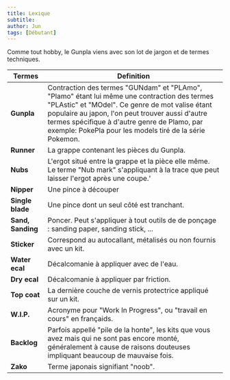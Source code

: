 ```yaml
---
title: Lexique
subtitle:
author: Jun
tags: [Débutant]
---
```


Comme tout hobby, le Gunpla viens avec son lot de jargon et de termes techniques.

<table class="uk-table uk-table-divider">
    <thead>
        <tr>
            <th class=".uk-table-shrink">Termes</th>
            <th>Definition</th>
        </tr>
    </thead>
    <tbody>
        <tr>
            <td><strong>Gunpla</strong></td>
            <td>Contraction des termes "GUNdam" et "PLAmo", "Plamo" étant lui même une contraction des termes "PLAstic" et "MOdel". Ce genre de mot valise étant populaire au japon, l'on peut trouver aussi d'autre termes spécifique à d'autre genre de Plamo, par exemple: PokePla pour les models tiré de la série Pokemon.</td>
        </tr>
        <tr>
            <td><strong>Runner</strong></td>
            <td>La grappe contenant les pièces du Gunpla.</td>
        </tr>
        <tr>
            <td><strong>Nubs</strong></td>
            <td>L'ergot situé entre la grappe et la pièce elle même. Le terme "Nub mark" s'appliquant à la trace que peut laisser l'ergot après une coupe.'</td>
        </tr>
        <tr>
            <td><strong>Nipper</strong></td>
            <td>Une pince à découper</td>
        </tr>
        <tr>
            <td><strong>Single blade</strong></td>
            <td>Une pince dont un seul côté est tranchant.</td>
        </tr>
        <tr>
            <td><strong>Sand, Sanding</strong></td>
            <td>Poncer. Peut s'appliquer à tout outils de de ponçage : sanding paper, sanding stick, ...</td>
        </tr>
        <tr>
            <td><strong>Sticker</strong></td>
            <td>Correspond au autocallant, métalisés ou non fournis avec un kit.</td>
        </tr>
        <tr>
            <td><strong>Water ecal</strong></td>
            <td>Décalcomanie à appliquer avec de l'eau.</td>
        </tr>
        <tr>
            <td><strong>Dry ecal</strong></td>
            <td>Décalcomanie à appliquer par friction.</td>
        </tr>
        <tr>
            <td><strong>Top coat</strong></td>
            <td>La dernière couche de vernis protectrice appliqué sur un kit.</td>
        </tr>
        <tr>
            <td><strong>W.I.P.</strong></td>
            <td>Acronyme pour "Work In Progress", ou "travail en cours"  en françaids.</td>
        </tr>
        <tr>
            <td><strong>Backlog</strong></td>
            <td>Parfois appellé "pile de la honte", les kits que vous avez mais qui ne sont pas encore monté, généralement à cause de raisons douteuses impliquant beaucoup de mauvaise fois.</td>
        </tr>
        <tr>
            <td><strong>Zako</strong></td>
            <td>Terme japonais signifiant "noob".</td>
        </tr>
    </tbody>
</table>
